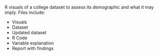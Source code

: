 R visuals of a college dataset to assess its demographic and what it may imply. Files include:
- Visuals
- Dataset
- Updated dataset
- R Code
- Variable explanation
- Report with findings
